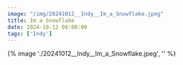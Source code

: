 ```yaml
---
image: "/img/20241012__Indy__Im_a_Snowflake.jpeg"
title: Im a Snowflake 
date: 2024-10-12 08:00:00
tags: ['Indy']
---
```

{% image './20241012__Indy__Im_a_Snowflake.jpeg', '' %}